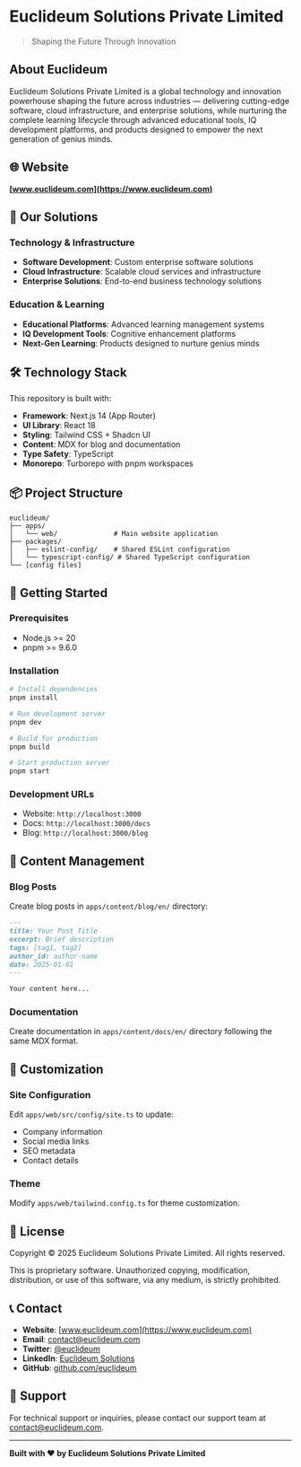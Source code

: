 # Euclideum Solutions Private Limited

> Shaping the Future Through Innovation

## About Euclideum

Euclideum Solutions Private Limited is a global technology and innovation powerhouse shaping the future across industries — delivering cutting-edge software, cloud infrastructure, and enterprise solutions, while nurturing the complete learning lifecycle through advanced educational tools, IQ development platforms, and products designed to empower the next generation of genius minds.

## 🌐 Website

**[www.euclideum.com](https://www.euclideum.com)**

## 🚀 Our Solutions

### Technology & Infrastructure

- **Software Development**: Custom enterprise software solutions
- **Cloud Infrastructure**: Scalable cloud services and infrastructure
- **Enterprise Solutions**: End-to-end business technology solutions

### Education & Learning

- **Educational Platforms**: Advanced learning management systems
- **IQ Development Tools**: Cognitive enhancement platforms
- **Next-Gen Learning**: Products designed to nurture genius minds

## 🛠️ Technology Stack

This repository is built with:

- **Framework**: Next.js 14 (App Router)
- **UI Library**: React 18
- **Styling**: Tailwind CSS + Shadcn UI
- **Content**: MDX for blog and documentation
- **Type Safety**: TypeScript
- **Monorepo**: Turborepo with pnpm workspaces

## 📦 Project Structure

```
euclideum/
├── apps/
│   └── web/              # Main website application
├── packages/
│   ├── eslint-config/    # Shared ESLint configuration
│   └── typescript-config/ # Shared TypeScript configuration
└── [config files]
```

## 🏃 Getting Started

### Prerequisites

- Node.js >= 20
- pnpm >= 9.6.0

### Installation

```bash
# Install dependencies
pnpm install

# Run development server
pnpm dev

# Build for production
pnpm build

# Start production server
pnpm start
```

### Development URLs

- Website: `http://localhost:3000`
- Docs: `http://localhost:3000/docs`
- Blog: `http://localhost:3000/blog`

## 📝 Content Management

### Blog Posts

Create blog posts in `apps/content/blog/en/` directory:

```markdown
---
title: Your Post Title
excerpt: Brief description
tags: [tag1, tag2]
author_id: author-name
date: 2025-01-01
---

Your content here...
```

### Documentation

Create documentation in `apps/content/docs/en/` directory following the same MDX format.

## 🎨 Customization

### Site Configuration

Edit `apps/web/src/config/site.ts` to update:

- Company information
- Social media links
- SEO metadata
- Contact details

### Theme

Modify `apps/web/tailwind.config.ts` for theme customization.

## 📄 License

Copyright © 2025 Euclideum Solutions Private Limited. All rights reserved.

This is proprietary software. Unauthorized copying, modification, distribution, or use of this software, via any medium, is strictly prohibited.

## 📞 Contact

- **Website**: [www.euclideum.com](https://www.euclideum.com)
- **Email**: contact@euclideum.com
- **Twitter**: [@euclideum](https://twitter.com/euclideum)
- **LinkedIn**: [Euclideum Solutions](https://linkedin.com/company/euclideum-solutions)
- **GitHub**: [github.com/euclideum](https://github.com/euclideum)

## 🤝 Support

For technical support or inquiries, please contact our support team at contact@euclideum.com.

---

**Built with ❤️ by Euclideum Solutions Private Limited**
